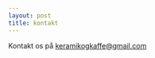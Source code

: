 ```yaml
---
layout: post
title: kontakt
---
```

Kontakt os på [keramikogkaffe@gmail.com](mailto:keramikogkaffe@gmail.com)